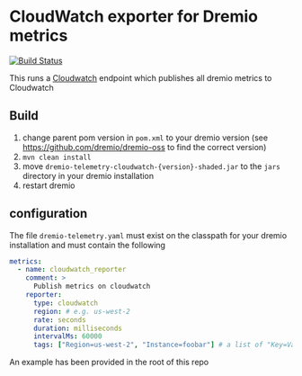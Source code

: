 # CloudWatch exporter for Dremio metrics
[![Build Status](https://travis-ci.org/rymurr/dremio-cloudwatch-exporter.svg?branch=master)](https://travis-ci.org/rymurr/dremio-cloudwatch-exporter)

This runs a [Cloudwatch](https://aws.amazon.com/cloudwatch/) endpoint which publishes all dremio metrics to Cloudwatch

## Build

1. change parent pom version in `pom.xml` to your dremio version (see https://github.com/dremio/dremio-oss to find the correct version)
1. `mvn clean install` 
1. move `dremio-telemetry-cloudwatch-{version}-shaded.jar` to the `jars` directory in your dremio installation
1. restart dremio

## configuration

The file `dremio-telemetry.yaml` must exist on the classpath for your dremio installation and must contain the following

```yaml
metrics:
  - name: cloudwatch_reporter
    comment: >
      Publish metrics on cloudwatch
    reporter:
      type: cloudwatch
      region: # e.g. us-west-2
      rate: seconds
      duration: milliseconds
      intervalMs: 60000
      tags: ["Region=us-west-2", "Instance=foobar"] # a list of "Key=Value" pairs for CloudWatch to identify metrics
```

An example has been provided in the root of this repo
